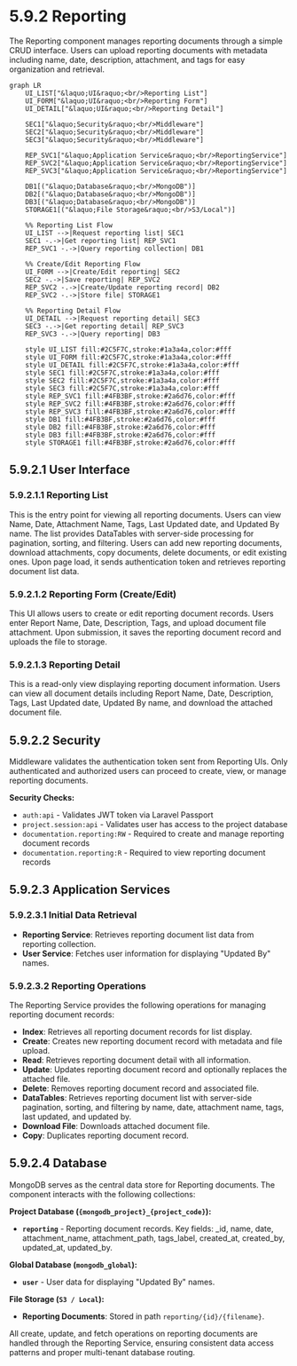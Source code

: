 # 5.9.2 Reporting

The Reporting component manages reporting documents through a simple CRUD interface. Users can upload reporting documents with metadata including name, date, description, attachment, and tags for easy organization and retrieval.

```mermaid
graph LR
    UI_LIST["&laquo;UI&raquo;<br/>Reporting List"]
    UI_FORM["&laquo;UI&raquo;<br/>Reporting Form"]
    UI_DETAIL["&laquo;UI&raquo;<br/>Reporting Detail"]

    SEC1["&laquo;Security&raquo;<br/>Middleware"]
    SEC2["&laquo;Security&raquo;<br/>Middleware"]
    SEC3["&laquo;Security&raquo;<br/>Middleware"]

    REP_SVC1["&laquo;Application Service&raquo;<br/>ReportingService"]
    REP_SVC2["&laquo;Application Service&raquo;<br/>ReportingService"]
    REP_SVC3["&laquo;Application Service&raquo;<br/>ReportingService"]

    DB1[("&laquo;Database&raquo;<br/>MongoDB")]
    DB2[("&laquo;Database&raquo;<br/>MongoDB")]
    DB3[("&laquo;Database&raquo;<br/>MongoDB")]
    STORAGE1[("&laquo;File Storage&raquo;<br/>S3/Local")]

    %% Reporting List Flow
    UI_LIST -->|Request reporting list| SEC1
    SEC1 -.->|Get reporting list| REP_SVC1
    REP_SVC1 -.->|Query reporting collection| DB1

    %% Create/Edit Reporting Flow
    UI_FORM -->|Create/Edit reporting| SEC2
    SEC2 -.->|Save reporting| REP_SVC2
    REP_SVC2 -.->|Create/Update reporting record| DB2
    REP_SVC2 -.->|Store file| STORAGE1

    %% Reporting Detail Flow
    UI_DETAIL -->|Request reporting detail| SEC3
    SEC3 -.->|Get reporting detail| REP_SVC3
    REP_SVC3 -.->|Query reporting| DB3

    style UI_LIST fill:#2C5F7C,stroke:#1a3a4a,color:#fff
    style UI_FORM fill:#2C5F7C,stroke:#1a3a4a,color:#fff
    style UI_DETAIL fill:#2C5F7C,stroke:#1a3a4a,color:#fff
    style SEC1 fill:#2C5F7C,stroke:#1a3a4a,color:#fff
    style SEC2 fill:#2C5F7C,stroke:#1a3a4a,color:#fff
    style SEC3 fill:#2C5F7C,stroke:#1a3a4a,color:#fff
    style REP_SVC1 fill:#4FB3BF,stroke:#2a6d76,color:#fff
    style REP_SVC2 fill:#4FB3BF,stroke:#2a6d76,color:#fff
    style REP_SVC3 fill:#4FB3BF,stroke:#2a6d76,color:#fff
    style DB1 fill:#4FB3BF,stroke:#2a6d76,color:#fff
    style DB2 fill:#4FB3BF,stroke:#2a6d76,color:#fff
    style DB3 fill:#4FB3BF,stroke:#2a6d76,color:#fff
    style STORAGE1 fill:#4FB3BF,stroke:#2a6d76,color:#fff
```

## 5.9.2.1 User Interface

### 5.9.2.1.1 Reporting List

This is the entry point for viewing all reporting documents. Users can view Name, Date, Attachment Name, Tags, Last Updated date, and Updated By name. The list provides DataTables with server-side processing for pagination, sorting, and filtering. Users can add new reporting documents, download attachments, copy documents, delete documents, or edit existing ones. Upon page load, it sends authentication token and retrieves reporting document list data.

### 5.9.2.1.2 Reporting Form (Create/Edit)

This UI allows users to create or edit reporting document records. Users enter Report Name, Date, Description, Tags, and upload document file attachment. Upon submission, it saves the reporting document record and uploads the file to storage.

### 5.9.2.1.3 Reporting Detail

This is a read-only view displaying reporting document information. Users can view all document details including Report Name, Date, Description, Tags, Last Updated date, Updated By name, and download the attached document file.

## 5.9.2.2 Security

Middleware validates the authentication token sent from Reporting UIs. Only authenticated and authorized users can proceed to create, view, or manage reporting documents.

**Security Checks:**
- `auth:api` - Validates JWT token via Laravel Passport
- `project.session:api` - Validates user has access to the project database
- `documentation.reporting:RW` - Required to create and manage reporting document records
- `documentation.reporting:R` - Required to view reporting document records

## 5.9.2.3 Application Services

### 5.9.2.3.1 Initial Data Retrieval

- **Reporting Service**: Retrieves reporting document list data from reporting collection.
- **User Service**: Fetches user information for displaying "Updated By" names.

### 5.9.2.3.2 Reporting Operations

The Reporting Service provides the following operations for managing reporting document records:

- **Index**: Retrieves all reporting document records for list display.
- **Create**: Creates new reporting document record with metadata and file upload.
- **Read**: Retrieves reporting document detail with all information.
- **Update**: Updates reporting document record and optionally replaces the attached file.
- **Delete**: Removes reporting document record and associated file.
- **DataTables**: Retrieves reporting document list with server-side pagination, sorting, and filtering by name, date, attachment name, tags, last updated, and updated by.
- **Download File**: Downloads attached document file.
- **Copy**: Duplicates reporting document record.

## 5.9.2.4 Database

MongoDB serves as the central data store for Reporting documents. The component interacts with the following collections:

**Project Database (`{mongodb_project}_{project_code}`):**

- **`reporting`** - Reporting document records. Key fields: _id, name, date, attachment_name, attachment_path, tags_label, created_at, created_by, updated_at, updated_by.

**Global Database (`mongodb_global`):**

- **`user`** - User data for displaying "Updated By" names.

**File Storage (`S3 / Local`):**

- **Reporting Documents**: Stored in path `reporting/{id}/{filename}`.

All create, update, and fetch operations on reporting documents are handled through the Reporting Service, ensuring consistent data access patterns and proper multi-tenant database routing.
